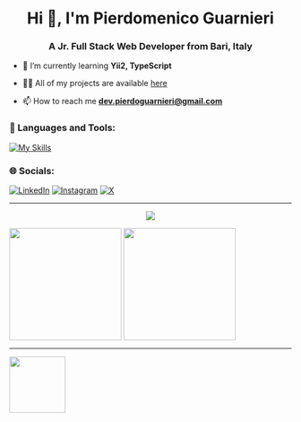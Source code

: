 <h1 align="center">Hi 👋, I'm Pierdomenico Guarnieri</h1>
<h3 align="center">A Jr. Full Stack Web Developer from Bari, Italy</h3>

- 🌱 I’m currently learning **Yii2, TypeScript**

- 👨‍💻 All of my projects are available [here](https://pierdomenico-guarnieri.netlify.app/)

- 📫 How to reach me **dev.pierdoguarnieri@gmail.com**

<h3 align="left">🔧 Languages and Tools:</h3> 

[![My Skills](https://skillicons.dev/icons?i=html,css,bootstrap,js,jquery,vue,sass,mysql,php,laravel,nodejs,vscode,visualstudio,md,git,github,docker,netlify,cloudflare,blender,ps,linux)](https://skillicons.dev)

<h3 align="left">🌐 Socials:</h3>

[![LinkedIn](https://img.shields.io/badge/LinkedIn-%230077B5.svg?logo=linkedin&logoColor=white)](https://linkedin.com/in/pierdomenico-guarnieri-820740263) [![Instagram](https://img.shields.io/badge/Instagram-%230077B5.svg?logo=Instagram&logoColor=white&color=dd2a7b)](https://instagram.com/pierdo__) [![X](https://img.shields.io/badge/X-%230077B5.svg?logo=X&logoColor=white&color=000000)](https://twitter.com/pierdev_)

---

<p align="center">
  <a href="https://visitcount.itsvg.in">
    <img src="https://visitcount.itsvg.in/api?id=pierdomenicoguarnieri&label=Profile%20Views&color=12&icon=5&pretty=true" />
  </a>
</p>

<span>
  <img height=200 align="center" src="https://github-readme-stats.vercel.app/api/top-langs?username=pierdomenicoguarnieri&show_icons=true&theme=dark&locale=en&layout=donut&hide=blade"/>
</span>

<span>
  <img height=200 align="center" src="https://github-readme-stats.vercel.app/api?username=pierdomenicoguarnieri&show_icons=true&theme=dark&locale=en&rank_icon=github&include_all_commits=true&custom_title=Stats&show=prs_merged"/>
</span>

---

<span>
  <img height=100 align="center" src="https://github-readme-stats.vercel.app/api/wakatime?username=pierdoguarnieri&layout=compact&theme=dark"/>
</span>

